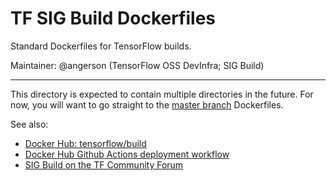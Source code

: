 # TF SIG Build Dockerfiles

Standard Dockerfiles for TensorFlow builds.

Maintainer: @angerson (TensorFlow OSS DevInfra; SIG Build)

* * *

This directory is expected to contain multiple directories in the future.
For now, you will want to go straight to the [master branch](https://github.com/tensorflow/build/tree/master/tf_sig_build_dockerfiles/master) Dockerfiles.

See also:

- [Docker Hub: tensorflow/build](https://hub.docker.com/r/tensorflow/build/)
- [Docker Hub Github Actions deployment workflow](https://github.com/tensorflow/build/blob/master/.github/workflows/docker.yml)
- [SIG Build on the TF Community Forum](https://discuss.tensorflow.org/c/special-interest-groups/8)
